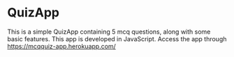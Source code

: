# QuizApp
This is a simple QuizApp containing 5 mcq questions, along with some basic features. This app is developed in JavaScript. Access the app through https://mcqquiz-app.herokuapp.com/
